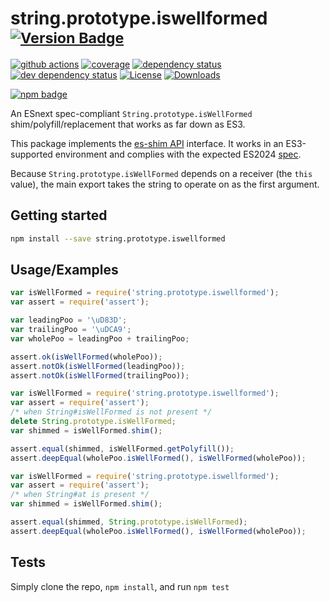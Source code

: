 # string.prototype.iswellformed <sup>[![Version Badge][npm-version-svg]][package-url]</sup>

[![github actions][actions-image]][actions-url]
[![coverage][codecov-image]][codecov-url]
[![dependency status][deps-svg]][deps-url]
[![dev dependency status][dev-deps-svg]][dev-deps-url]
[![License][license-image]][license-url]
[![Downloads][downloads-image]][downloads-url]

[![npm badge][npm-badge-png]][package-url]

An ESnext spec-compliant `String.prototype.isWellFormed` shim/polyfill/replacement that works as far down as ES3.

This package implements the [es-shim API](https://github.com/es-shims/api) interface. It works in an ES3-supported environment and complies with the expected ES2024 [spec](https://tc39.es/proposal-is-usv-string/).

Because `String.prototype.isWellFormed` depends on a receiver (the `this` value), the main export takes the string to operate on as the first argument.

## Getting started

```sh
npm install --save string.prototype.iswellformed
```

## Usage/Examples

```js
var isWellFormed = require('string.prototype.iswellformed');
var assert = require('assert');

var leadingPoo = '\uD83D';
var trailingPoo = '\uDCA9';
var wholePoo = leadingPoo + trailingPoo;

assert.ok(isWellFormed(wholePoo));
assert.notOk(isWellFormed(leadingPoo));
assert.notOk(isWellFormed(trailingPoo));
```

```js
var isWellFormed = require('string.prototype.iswellformed');
var assert = require('assert');
/* when String#isWellFormed is not present */
delete String.prototype.isWellFormed;
var shimmed = isWellFormed.shim();

assert.equal(shimmed, isWellFormed.getPolyfill());
assert.deepEqual(wholePoo.isWellFormed(), isWellFormed(wholePoo));
```

```js
var isWellFormed = require('string.prototype.iswellformed');
var assert = require('assert');
/* when String#at is present */
var shimmed = isWellFormed.shim();

assert.equal(shimmed, String.prototype.isWellFormed);
assert.deepEqual(wholePoo.isWellFormed(), isWellFormed(wholePoo));
```

## Tests
Simply clone the repo, `npm install`, and run `npm test`

[package-url]: https://npmjs.org/package/string.prototype.iswellformed
[npm-version-svg]: https://versionbadg.es/es-shims/String.prototype.isWellFormed.svg
[deps-svg]: https://david-dm.org/es-shims/String.prototype.isWellFormed.svg
[deps-url]: https://david-dm.org/es-shims/String.prototype.isWellFormed
[dev-deps-svg]: https://david-dm.org/es-shims/String.prototype.isWellFormed/dev-status.svg
[dev-deps-url]: https://david-dm.org/es-shims/String.prototype.isWellFormed#info=devDependencies
[npm-badge-png]: https://nodei.co/npm/string.prototype.iswellformed.png?downloads=true&stars=true
[license-image]: https://img.shields.io/npm/l/string.prototype.iswellformed.svg
[license-url]: LICENSE
[downloads-image]: https://img.shields.io/npm/dm/string.prototype.iswellformed.svg
[downloads-url]: https://npm-stat.com/charts.html?package=string.prototype.iswellformed
[codecov-image]: https://codecov.io/gh/es-shims/String.prototype.isWellFormed/branch/main/graphs/badge.svg
[codecov-url]: https://app.codecov.io/gh/es-shims/String.prototype.isWellFormed/
[actions-image]: https://img.shields.io/endpoint?url=https://github-actions-badge-u3jn4tfpocch.runkit.sh/es-shims/String.prototype.isWellFormed
[actions-url]: https://github.com/es-shims/String.prototype.isWellFormed/actions
